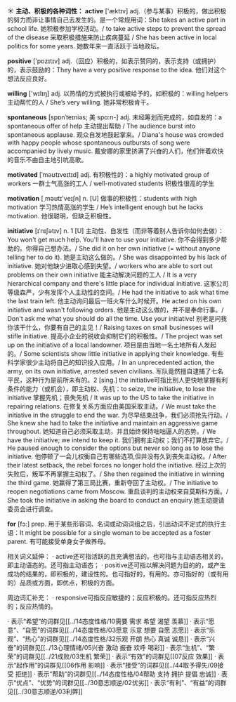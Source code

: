 ☀ <span class="category">**主动、积极的各种词性：**</span>
<span class="vocabulary">**active**</span> ['æktɪv] 
<span class="definition">adj.（参与某事）积极的，做出积极的努力而非让事情自己去发生的。是一个常规用词：</span>She takes an active part in school life. 她积极参加学校活动。/ to take active steps to prevent the spread of the disease 采取积极措施来防止疾病蔓延 / She has been active in local politics for some years. 她数年来一直活跃于当地政坛。

<span class="vocabulary">**positive**</span> ['pɒzɪtɪv] 
<span class="definition">adj.（回应）积极的，如表示赞同的，表示支持（或拥护）的，表示鼓励的：</span>They have a very positive response to the idea. 他们对这个想法反应良好。

<span class="vocabulary">**willing**</span> ['wɪlɪŋ] 
<span class="definition">adj. 以热情的方式被执行或被给予的，如积极的：</span>willing helpers 主动帮忙的人 / She’s very willing. 她非常积极肯干。
           
<span class="vocabulary">**spontaneous**</span> [spɒnˈteɪniəs; 美 spɑ:n-]
<span class="definition">adj. 未经筹划而完成的，如自发的：</span>a spontaneous offer of help 主动提出帮助 / The audience burst into spontaneous applause. 观众自发地鼓起掌来。/ Diana's house was crowded with happy people whose spontaneous outbursts of song were accompanied by lively music. 戴安娜的家里挤满了兴奋的人们，他们伴着欢快的音乐不由自主地引吭高歌。

<span class="vocabulary">**motivated**</span> [ˈməʊtɪveɪtɪd]
<span class="definition">adj. 有积极性的：</span>a highly motivated group of workers 一群士气高涨的工人 / well-motivated students 积极性很高的学生

<span class="vocabulary">**motivation**</span> [͵məʊtɪ'veɪʃn] 
<span class="definition">n. [U] 做事的积极性：</span>students with high motivation 学习热情高涨的学生 / He’s intelligent enough but he lacks motivation. 他很聪明，但缺乏积极性。
           
<span class="vocabulary">**initiative**</span> [ɪˈnɪʃətɪv]
<span class="definition">n. 1 [U] 主动性、自发性（而非等着别人告诉你如何去做）：</span>You won't get much help. You'll have to use your initiative. 你不会得到多少帮助的。你得自己想办法。/ She did it on her own initiative (= without anyone telling her to do it). 她是主动这么做的。/ She was disappointed by his lack of initiative. 她对他缺少进取心感到失望。/ workers who are able to sort out problems on their own initiative 能主动解决问题的工人 / It is a very hierarchical company and there's little place for individual initiative. 这家公司等级森严，少有发挥个人主动性的空间。/ He had the initiative to ask what time the last train left. 他主动询问最后一班火车什么时候开。He acted on his own initiative and wasn't following orders. 他是主动这么做的，并不是奉命行事。/ Don't ask me what you should do all the time. Use your initiative! 别老是问我你该干什么，你要有自己的主见！/ Raising taxes on small businesses will stifle initiative. 提高小企业的税收会抑制它们的积极性。/ The project was set up on the initiative of a local landowner. 项目是由当地一名土地所有人发起的。/ Some scientists show little initiative in applying their knowledge. 有些科学家很少主动将自己的知识投入应用。/ In an unprecedented action, the army, on its own initiative, arrested seven civilians. 军队竟然擅自逮捕了七名平民，这种行为是前所未有的。<span class="definition">2 [sing.] the initiative可指比别人更快地掌握有利条件的能力（或机会），即主动权、先机：</span>to seize, the initiative, to lose the initiative 掌握先机；丧失先机 / It was up to the US to take the initiative in repairing relations. 在修复关系方面应由美国采取主动。/ We must take the initiative in the struggle to end the war. 为尽早结束战争，我们必须抢先行动。/ She knew she had to take the initiative and maintain an aggressive game throughout. 她知道自己必须采取主动，并且始终保持咄咄逼人的态势。/ We have the initiative; we intend to keep it. 我们拥有主动权；我们不打算放弃它。/ He paused enough to consider the options but never so long as to lose the initiative. 他停顿了一会儿权衡自己有哪些选项,但并没有久到丧失主动权。/ After their latest setback, the rebel forces no longer hold the initiative. 经过上次的失败后，叛军不再掌握主动权了。/ She then regained the initiative in winning the third game. 她赢得了第三局比赛，重新夺回了主动权。/ The initiative to reopen negotiations came from Moscow. 重启谈判的主动权来自莫斯科方面。/ She took the initiative in asking the board to conduct an enquiry.她主动提请委员会进行调查。
 
<span class="vocabulary">**for**</span> [fɔ:] 
<span class="definition">prep. 用于某些形容词、名词或动词词组之后，引出动词不定式的执行主语：</span>It might be possible for a single woman to be accepted as a foster parent. 有可能接受单身女子做养母。

相关词义延伸：
· active还可指活跃的且充满想法的。也可指与主动语态相关的，即主动语态的。还可指主动语态；
· positive还可指以解决问题为目的的，或产生成功的结果的，即积极的，建设性的。也可指好的，有用的。亦可指好的（或有用的）品质或方面，即优点，积极的方面。

周边词汇补充：
· responsive可指反应敏捷的；反应积极的。还可指反应热烈的；反应热情的。

· 表示“希望”的词群见[[../14态度性格/10需要 需求 希望 渴望 羡慕]]
· 表示“愿意”、“自愿”的词群见[[../14态度性格/03愿意 乐意 想要 自愿 志愿]]
· 表示“乐观”、“热心”的词群见[[../14态度性格/32乐观 开朗 热心 真诚 诚恳]]
· 表示“兴奋”的词群见[[../13心理情绪/05兴奋 激动 振奋 欢呼 喝彩]]
· 表示“生机”、“繁荣”的词群见[[../21成败/03生机 繁荣]]
· 表示“有效”的词群见[[07反应 效果]]
· 表示“起作用”的词群见[[06作用 影响]]
· 表示“接受”的词群见[[../44取予得失/09接受 拒绝]]
· 表示“帮助”的词群见[[../14态度性格/04帮助 支持 拥护 提倡 忠诚]]
· 表示“优点”、“优势”的词群见[[../30意志顺逆/02优劣]]
· 表示“有利”、“有益”的词群见[[../30意志顺逆/03利弊]]
